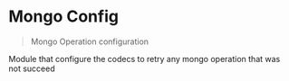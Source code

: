 # Mongo Config

> Mongo Operation configuration

<p>Module that configure the codecs to retry any mongo operation that was not succeed</p>